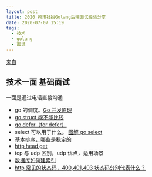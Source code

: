 ```yaml
---
layout: post
title: 2020 腾讯社招Golang后端面试经验分享
date: 2020-07-07 15:19
tags:
  - 技术
  - golang
  - 面试
---
```


[来自](https://www.jianshu.com/p/4485c31b4ab5)

<!--more-->

## 技术一面 基础面试

一面是通过电话直接沟通

- go 的调度。[Go 并发原理](/blog/2020/05/01/tech/golang/daiery-2020-0501-1200/)
- [go struct 能不能比较](/blog/2020/07/07/tech/interview/daiery-2020-0707-1538/)
- [go defer（for defer）](/blog/2020/07/07/tech/interview/daiery-2020-0707-1600/)
- select 可以用于什么。 [图解 go select](/blog/2020/07/10/tech/golang/daiery-2020-0710-0801/)
- [基本排序，哪些是稳定的](/blog/2020/07/15/tech/algorithm/daiery-2020-07-15-2200/)
- [http head get](/blog/2020/07/30/tech/interview/daiery-2020-0715-2300/)
- tcp 与 udp 区别，udp 优点，适用场景
- [数据库如何建索引](/blog/2020/07/16/tech/database/daiery-2020-0716-0830/)
- [http 常见的状态码，400,401,403 状态码分别代表什么？](/blog/2020/07/16/tech/interview/daiery-2020-0716-2000/)
